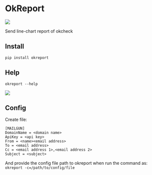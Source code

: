 # OkReport

[![](https://img.shields.io/badge/pip-v0.0.4%20okcat-yellow.svg)](https://pypi.python.org/pypi/OkReport)

Send line-chart report of okcheck

## Install

```
pip install okreport
```

## Help

```
okreport --help
```

![](https://git.llsapp.com/client-infra/okreport/raw/master/arts/help.png)

## Config

Create file:

```
[MAILGUN]
DomainName = <domain name>
ApiKey = <api key>
From = <name><email address>
To = <email address>
Cc = <email address 1>,<email address 2>
Subject = <subject>
```

And provide the config file path to okreport when run the command as: `okreport -c=/path/to/config/file`

